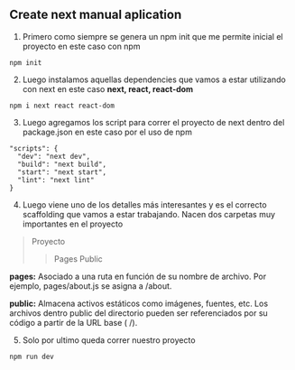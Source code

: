 ## Create next manual aplication

1. Primero como siempre se genera un npm init que me permite inicial el proyecto en este caso con npm

```
npm init
```

2. Luego instalamos aquellas dependencies que vamos a estar utilizando con next en este caso **next, react, react-dom**

```
npm i next react react-dom
```

3. Luego agregamos los script para correr el proyecto de next dentro del package.json en este caso por el uso de npm

```
"scripts": {
  "dev": "next dev",
  "build": "next build",
  "start": "next start",
  "lint": "next lint"
}
```


4. Luego viene uno de los detalles más interesantes y es el correcto scaffolding que vamos a estar trabajando.
Nacen dos carpetas muy importantes en el proyecto

>Proyecto
>>Pages
>> Public

**pages:** Asociado a una ruta en función de su nombre de archivo. Por ejemplo, pages/about.js se asigna a /about.

**public:** Almacena activos estáticos como imágenes, fuentes, etc. Los archivos dentro public del directorio pueden ser referenciados por su código a partir de la URL base ( /).

5. Solo por ultimo queda correr nuestro proyecto

```
npm run dev
```
